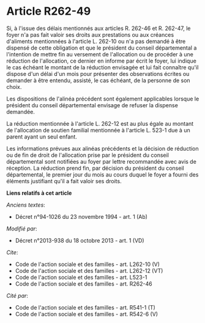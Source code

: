 # Article R262-49

Si, à l'issue des délais mentionnés aux articles R. 262-46 et R. 262-47, le foyer n'a pas fait valoir ses droits aux
prestations ou aux créances d'aliments mentionnées à l'article L. 262-10 ou n'a pas demandé à être dispensé de cette
obligation et que le président du conseil départemental a l'intention de mettre fin au versement de l'allocation ou de
procéder à une réduction de l'allocation, ce dernier en informe par écrit le foyer, lui indique le cas échéant le montant de
la réduction envisagée et lui fait connaître qu'il dispose d'un délai d'un mois pour présenter des observations écrites ou
demander à être entendu, assisté, le cas échéant, de la personne de son choix. 

Les dispositions de l'alinéa précédent sont également applicables lorsque le président du conseil départemental envisage de
refuser la dispense demandée. 

La réduction mentionnée à l'article L. 262-12 est au plus égale au montant de l'allocation de soutien familial mentionnée à
l'article L. 523-1 due à un parent ayant un seul enfant. 

Les informations prévues aux alinéas précédents et la décision de réduction ou de fin de droit de l'allocation prise par le
président du conseil départemental sont notifiées au foyer par lettre recommandée avec avis de réception. La réduction prend
fin, par décision du président du conseil départemental, le premier jour du mois au cours duquel le foyer a fourni des
éléments justifiant qu'il a fait valoir ses droits.

**Liens relatifs à cet article**

_Anciens textes_:

  - Décret n°94-1026 du 23 novembre 1994 - art. 1 (Ab)

_Modifié par_:

  - Décret n°2013-938 du 18 octobre 2013 - art. 1 (VD)

_Cite_:

  - Code de l'action sociale et des familles - art. L262-10 (V)
  - Code de l'action sociale et des familles - art. L262-12 (VT)
  - Code de l'action sociale et des familles - art. L523-1
  - Code de l'action sociale et des familles - art. R262-46

_Cité par_:

  - Code de l'action sociale et des familles - art. R541-1 (T)
  - Code de l'action sociale et des familles - art. R542-6 (V)
